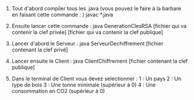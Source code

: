 1) Tout d'abord compiler tous les .java (vous pouvez le faire à la barbare en faisant cette commande : )
    javac *.java

2) Ensuite lancer cette commande : 
    java GenerationClesRSA [fichier qui va contenir la clef privée] [fichier qui va contenir la clef publique]

3) Lancer d'abord le Serveur :
    java ServeurDechiffrement [fichier contenant la clef privé]

4) Lancer ensuite le Client :
    java ClientChiffrement [fichier contenant la clef publique]

5) Dans le terminal de Client vous devez selectionner :
    1 : Un pays
    2 : Un type de bois
    3 : Une tonne minimale (supérieur à 0)
    4 : Une consommation en CO2 (supérieur à 0)